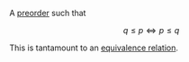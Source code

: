 A [preorder](/docs/math/defs/preorder.qmd) such that

$$q \leq p \iff p \leq q$$

This is tantamount to an [equivalence relation](/docs/math/defs/partition.qmd).